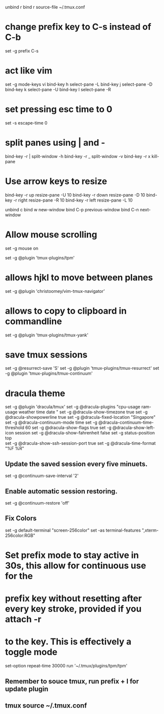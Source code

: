 unbind r
bind r source-file ~/.tmux.conf

# change prefix key to C-s instead of C-b
set -g prefix C-s

# act like vim
set -g mode-keys vi
bind-key h select-pane -L
bind-key j select-pane -D
bind-key k select-pane -U
bind-key l select-pane -R
# set pressing esc time to 0
set -s escape-time 0

# split panes using | and -
bind-key -r | split-window -h
bind-key -r _ split-window -v
bind-key -r x kill-pane

# Use arrow keys to resize
bind-key -r up resize-pane -U 10
bind-key -r down resize-pane -D 10
bind-key -r right resize-pane -R 10
bind-key -r left resize-pane -L 10

unbind c
bind w new-window
bind C-p previous-window
bind C-n next-window

# Allow mouse scrolling
set -g mouse on

set -g @plugin 'tmux-plugins/tpm'
# allows hjkl to move between planes
set -g @plugin 'christoomey/vim-tmux-navigator'
# allows to copy to clipboard in commandline
set -g @plugin 'tmux-plugins/tmux-yank'

# save tmux sessions
set -g @resurrect-save 'S'
set -g @plugin 'tmux-plugins/tmux-resurrect'
set -g @plugin 'tmux-plugins/tmux-continuum'
# dracula theme
set -g @plugin 'dracula/tmux'
set -g @dracula-plugins "cpu-usage ram-usage weather time date "
set -g @dracula-show-timezone true
set -g @dracula-showpowerline true
set -g @dracula-fixed-location "Singapore"
set -g @dracula-continuum-mode time
set -g @dracula-continuum-time-threshold 60
set -g @dracula-show-flags true
set -g @dracula-show-left-icon session
set -g @dracula-show-fahrenheit false
set -g status-position top  
set -g @dracula-show-ssh-session-port true
set -g @dracula-time-format "%F %R"

## Update the saved session every five minuets.
set -g @continuum-save-interval '2'

## Enable automatic session restoring.
set -g @continuum-restore 'off'

## Fix Colors
set -g default-terminal "screen-256color"
set -as terminal-features ",xterm-256color:RGB"

# Set prefix mode to stay active in 30s, this allow for continuous use for the
# prefix key without resetting after every key stroke, provided if you attach -r 
# to the key. This is effectively a toggle mode
set-option repeat-time 30000
run '~/.tmux/plugins/tpm/tpm'

## Remember to souce tmux, run prefix + I for update plugin
## tmux source ~/.tmux.conf
